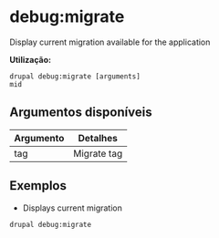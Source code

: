# debug:migrate
Display current migration available for the application

**Utilização:**
```
drupal debug:migrate [arguments]
mid
```

## Argumentos disponíveis
Argumento | Detalhes
---------|-------------
tag | Migrate tag

## Exemplos
* Displays current migration
```
drupal debug:migrate
```
